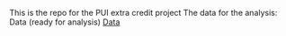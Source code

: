 This is the repo for the PUI extra credit project
The data for the analysis: Data (ready for analysis) [Data](https://github.com/lx565/PUI-Extra-Credit/tree/master/Data)
